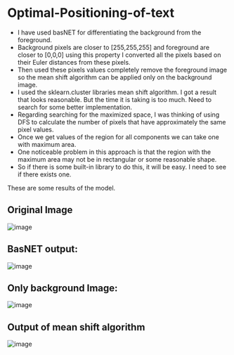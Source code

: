 # Optimal-Positioning-of-text


* I have used basNET for differentiating the background from the foreground.
* Background pixels are closer to [255,255,255] and foreground are closer to [0,0,0] using this property I converted all the pixels based on their Euler distances from these pixels.
* Then used these pixels values completely remove the foreground image so the mean shift algorithm can be applied only on the background image.
* I used the sklearn.cluster libraries mean shift algorithm. I got a result that looks reasonable. But the time it is taking is too much. Need to search for some better implementation.
* Regarding searching for the maximized space, I was thinking of using DFS to calculate the number of pixels that have approximately the same pixel values. 
* Once we get values of the region for all components we can take one with maximum area.
* One noticeable problem in this approach is that the region with the maximum area may not be in rectangular or some reasonable shape. 
* So if there is some built-in library to do this, it will be easy. I need to see if there exists one.

These are some results of the model.

## Original Image

![image](https://user-images.githubusercontent.com/59763897/126057590-f41c740d-0390-4a86-97ac-c8a3bff850a0.png)


## BasNET output:

![image](https://user-images.githubusercontent.com/59763897/126057598-5160bb17-8872-408e-8596-f1cfcb643553.png)


## Only background Image:

![image](https://user-images.githubusercontent.com/59763897/126057601-30b304bb-6335-4c75-89b5-1b128b8664ec.png)



## Output of mean shift algorithm

![image](https://user-images.githubusercontent.com/59763897/126057609-da96ae9e-e451-45b9-91ce-93489de45d37.png)
